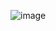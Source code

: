![image](https://github.com/companyakis/tailwind-beginner/assets/77589867/077d2341-cc90-4d10-b49b-065fc471285f)
